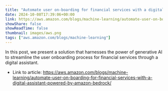 ```yaml
---
title: "Automate user on-boarding for financial services with a digital assistant powered by Amazon Bedrock"
date: 2024-10-08T17:39:06+00:00
link: https://aws.amazon.com/blogs/machine-learning/automate-user-on-boarding-for-financial-services-with-a-digital-assistant-powered-by-amazon-bedrock/
showShare: false
showReadTime: false
thumbnail: images/aws.png
tags: ["aws.amazon.com/blogs/machine-learning"]
---
```

In this post, we present a solution that harnesses the power of generative AI to streamline the user onboarding process for financial services through a digital assistant.

- Link to article: https://aws.amazon.com/blogs/machine-learning/automate-user-on-boarding-for-financial-services-with-a-digital-assistant-powered-by-amazon-bedrock/